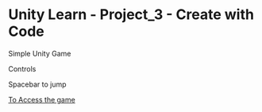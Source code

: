 # Unity Learn - Project_3 - Create with Code
Simple Unity Game


Controls


Spacebar to jump


[To Access the game](https://gcanidemir.github.io/Project_3_Create_with_Code)
